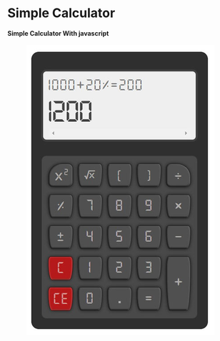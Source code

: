 # Simple Calculator
####  Simple Calculator With javascript
<p align="center">
  <img src="./image/calculator.jpg">
</p>